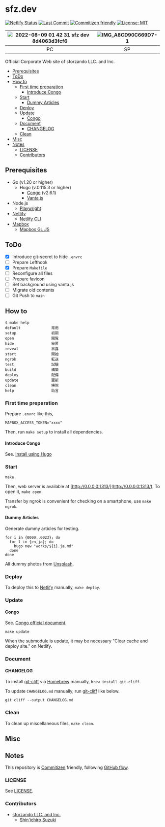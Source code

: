 # sfz.dev

<!-- Badges -->

[![Netlify Status](https://api.netlify.com/api/v1/badges/32df5ba4-1ddb-4439-b630-ec8964cc1735/deploy-status)](https://app.netlify.com/sites/sfzdev/deploys)
[![Last Commit](https://img.shields.io/github/last-commit/sforzando/sfz.dev)](https://github.com/sforzando/sfz.dev/graphs/commit-activity)
[![Commitizen friendly](https://img.shields.io/badge/commitizen-friendly-brightgreen.svg)](http://commitizen.github.io/cz-cli/)
[![License: MIT](https://img.shields.io/badge/License-MIT-blue.svg)](https://opensource.org/licenses/MIT)

<!-- Screenshots -->

| ![2022-08-09 01 42 31 sfz dev 8d4063d3fcf6](https://user-images.githubusercontent.com/32637762/183469678-e07a9d2f-ad62-4efd-bb42-ffbfe035b21d.png) | ![IMG_A8CD90C669D7-1](https://user-images.githubusercontent.com/32637762/183469789-fc7deb47-f6ca-4ebb-9d5c-c4c57314c97f.jpeg) |
| :------------------------------------------------------------------------------------------------------------------------------------------------: | :---------------------------------------------------------------------------------------------------------------------------: |
|                                                                         PC                                                                         |                                                              SP                                                               |

<!-- Synopsis -->

Official Corporate Web site of sforzando LLC. and Inc.

<!-- TOC -->

- [Prerequisites](#prerequisites)
- [ToDo](#todo)
- [How to](#how-to)
  - [First time preparation](#first-time-preparation)
    - [Introduce Congo](#introduce-congo)
  - [Start](#start)
    - [Dummy Articles](#dummy-articles)
  - [Deploy](#deploy)
  - [Update](#update)
    - [Congo](#congo)
  - [Document](#document)
    - [CHANGELOG](#changelog)
  - [Clean](#clean)
- [Misc](#misc)
- [Notes](#notes)
  - [LICENSE](#license)
  - [Contributors](#contributors)

## Prerequisites

- Go (v1.20 or higher)
  - Hugo (v.0.115.3 or higher)
    - [Congo](https://github.com/jpanther/congo) (v2.6.1)
    - [Vanta.js](https://github.com/tengbao/vanta)
- Node.js
  - [Playwright](https://playwright.dev/)
- [Netlify](https://www.netlify.com)
  - [Netlify CLI](https://docs.netlify.com/cli/get-started/)
- [Mapbox](https://www.mapbox.com)
  - [Mapbox GL JS](https://www.mapbox.com/mapbox-gl-js/)

## ToDo

- [x] Introduce git-secret to hide `.envrc`
- [ ] Prepare Lefthook
- [x] Prepare `Makefile`
- [ ] Reconfigure all files
- [ ] Prepare favicon
- [ ] Set background using vanta.js
- [ ] Migrate old contents
- [ ] Git Push to `main`

## How to

```shell
$ make help
default              常用
setup                初期
open                 閲覧
hide                 秘匿
reveal               暴露
start                開始
ngrok                転送
test                 試験
build                構築
deploy               配備
update               更新
clean                掃除
help                 助言
```

### First time preparation

Prepare `.envrc` like this,

```.envrc
MAPBOX_ACCESS_TOKEN="xxxx"
```

Then, run `make setup` to install all dependencies.

#### Introduce Congo

See. [Install using Hugo](https://jpanther.github.io/congo/docs/installation/#install-using-hugo)

### Start

```shell
make
```

Then, web server is available at [http://0.0.0.0:1313/](http://0.0.0.0:1313/).
To open it, `make open`.

Transfer by ngrok is convenient for checking on a smartphone, use `make ngrok`.

#### Dummy Articles

Generate dummy articles for testing.

```shell
for i in {0000..0023}; do
  for l in {en,ja}; do
    hugo new "works/${i}.ja.md"
  done
done
```

All dummy photos from [Unsplash](https://unsplash.com).

### Deploy

To deploy this to [Netlify](https://www.netlify.com) manually, `make deploy`.

### Update

#### Congo

See. [Congo official document](https://jpanther.github.io/congo/docs/installation/#installing-updates).

```shell
make update
```

When the submodule is update, it may be necessary "Clear cache and deploy site." on Netlify.

### Document

#### CHANGELOG

To install [git-cliff](https://github.com/orhun/git-cliff) via [Homebrew](https://brew.sh) manually, `brew install git-cliff`.

To update `CHANGELOG.md` manually, run [git-cliff](https://github.com/orhun/git-cliff) like below.

```shell
git cliff --output CHANGELOG.md
```

### Clean

To clean up miscellaneous files, `make clean`.

## Misc

## Notes

This repository is [Commitizen](https://commitizen.github.io/cz-cli/) friendly, following [GitHub flow](https://docs.github.com/en/get-started/quickstart/github-flow).

### LICENSE

See [LICENSE](LICENSE).

### Contributors

- [sforzando LLC. and Inc.](https://sforzando.co.jp/)
  - [Shin'ichiro Suzuki](https://github.com/shin-sforzando)
